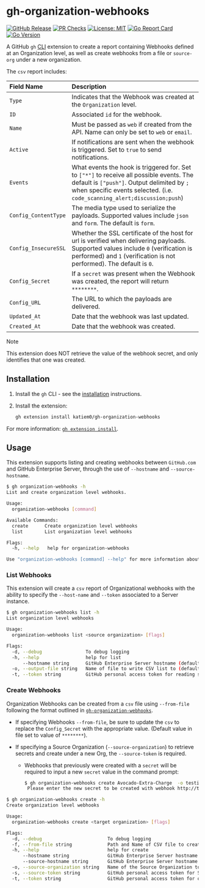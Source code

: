 # gh-organization-webhooks

[![GitHub Release](https://img.shields.io/github/v/release/katiem0/gh-organization-webhooks?style=flat&logo=github)](https://github.com/katiem0/gh-organization-webhooks/releases)
[![PR Checks](https://github.com/katiem0/gh-organization-webhooks/actions/workflows/main.yml/badge.svg)](https://github.com/katiem0/gh-organization-webhooks/actions/workflows/main.yml)
[![License: MIT](https://img.shields.io/badge/License-MIT-yellow.svg)](https://opensource.org/licenses/MIT)
[![Go Report Card](https://goreportcard.com/badge/github.com/katiem0/gh-organization-webhooks)](https://goreportcard.com/report/github.com/katiem0/gh-organization-webhooks)
[![Go Version](https://img.shields.io/github/go-mod/go-version/katiem0/gh-organization-webhooks)](https://go.dev/)

A GitHub `gh` [CLI](https://cli.github.com/) extension to create a report containing Webhooks
defined at an Organization level, as well as create webhooks from a file or `source-org` under
a new organization.

 The `csv` report includes:

|Field Name | Description |
|:----------|:------------|
|`Type`| Indicates that the Webhook was created at the `Organization` level. |
| `ID`| Associated `id` for the webhook.|
| `Name`| Must be passed as `web` if created from the API. Name can only be set to `web` or `email`.|
| `Active`| If notifications are sent when the webhook is triggered. Set to `true` to send notifications.|
| `Events`| What events the hook is triggered for. Set to `["*"]` to receive all possible events. The default is `["push"]`. Output delimited by `;` when specific events selected. (i.e. `code_scanning_alert;discussion;push`)|
| `Config_ContentType`| The media type used to serialize the payloads. Supported values include `json` and `form`. The default is `form`.|
| `Config_InsecureSSL`| Whether the SSL certificate of the host for url is verified when delivering payloads. Supported values include `0` (verification is performed) and `1` (verification is not performed). The default is `0`.|
| `Config_Secret`| If a `secret` was present when the Webhook was created, the report will return `********`.|
| `Config_URL`| The URL to which the payloads are delivered.|
| `Updated_At`| Date that the webhook was last updated.|
| `Created_At`| Date that the webhook was created.|

> [!NOTE]
> This extension does NOT retrieve the value of the webhook secret, and only identifies
> that one was created.

## Installation

1. Install the `gh` CLI - see the [installation](https://github.com/cli/cli#installation) instructions.

2. Install the extension:

   ```sh
   gh extension install katiem0/gh-organization-webhooks
   ```

For more information: [`gh extension install`](https://cli.github.com/manual/gh_extension_install).

## Usage

This extension supports listing and creating webhooks between `GitHub.com` and GitHub
Enterprise Server, through the use of `--hostname` and `--source-hostname`.

```sh
$ gh organization-webhooks -h 
List and create organization level webhooks.

Usage:
  organization-webhooks [command]

Available Commands:
  create      Create organization level webhooks
  list        List organization level webhooks

Flags:
  -h, --help   help for organization-webhooks

Use "organization-webhooks [command] --help" for more information about a command.
```

### List Webhooks

This extension will create a `csv` report of Organizational webhooks with the ability to
specify the `--host-name` and `--token` associated to a Server instance.

```sh
$ gh organization-webhooks list -h
List organization level webhooks

Usage:
  organization-webhooks list <source organization> [flags]

Flags:
  -d, --debug                To debug logging
  -h, --help                 help for list
      --hostname string      GitHub Enterprise Server hostname (default "github.com")
  -o, --output-file string   Name of file to write CSV list to (default "WebhookReport-20230411160920.csv")
  -t, --token string         GitHub personal access token for reading source organization (default "gh auth token")
```

### Create Webhooks

Organization Webhooks can be created from a `csv` file using `--from-file` following the format
outlined in [`gh-organization-webhooks`](#gh-organization-webhooks).

* If specifying Webhooks `--from-file`, be sure to update the `csv` to replace the `Config_Secret`
  with the appropriate value. (Default value in file set to value of `********`).

* If specifying a Source Organization (`--source-organization`) to retrieve secrets and create under
  a new Org, the `--source-token` is required.
  * Webhooks that previously were created with a `secret` will be required to input a new `secret`
    value in the command prompt:

    ```sh
    $ gh organization-webhooks create Avocado-Extra-Charge  -o testing-webhooks
     Please enter the new secret to be created with webhook http://testwebhook.com: 
  
    ```

```sh
$ gh organization-webhooks create -h
Create organization level webhooks

Usage:
  organization-webhooks create <target organization> [flags]

Flags:
  -d, --debug                        To debug logging
  -f, --from-file string             Path and Name of CSV file to create webhooks from
  -h, --help                         help for create
      --hostname string              GitHub Enterprise Server hostname (default "github.com")
      --source-hostname string       GitHub Enterprise Server hostname where webhooks are copied from (default "github.com")
  -o, --source-organization string   Name of the Source Organization to copy webhooks from (Requires --source-token)
  -s, --source-token string          GitHub personal access token for Source Organization (Required for --source-organization)
  -t, --token string                 GitHub personal access token for organization to write to (default "gh auth token")
```
